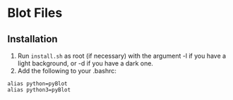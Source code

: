 # Blot Files
## Installation
1. Run `install.sh` as root (if necessary) with the argument -l if you have a light background, or -d if you have a dark one.
2. Add the following to your .bashrc:
```
alias python=pyBlot
alias python3=pyBlot
```
